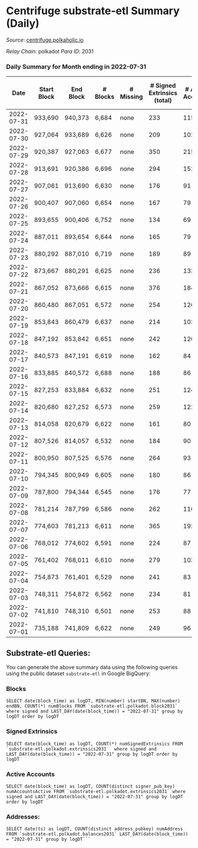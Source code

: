 # Centrifuge substrate-etl Summary (Daily)

_Source_: [centrifuge.polkaholic.io](https://centrifuge.polkaholic.io)

*Relay Chain*: polkadot
*Para ID*: 2031



### Daily Summary for Month ending in 2022-07-31


| Date | Start Block | End Block | # Blocks | # Missing | # Signed Extrinsics (total) | # Active Accounts | # Addresses with Balances | # Events | # Transfers | # XCM Transfers In | # XCM Transfers Out |
| ---- | ----------- | --------- | -------- | --------- | --------------------------- | ----------------- | ------------------------- | -------- | ----------- | ------------------ | ------------------- |
| 2022-07-31 | 933,690 | 940,373 | 6,684 | none | 233 | 115 | 42,203 | 14,480 | 180 ($31,747.23) |   |   |
| 2022-07-30 | 927,064 | 933,689 | 6,626 | none | 209 | 102 | 42,190 | 14,245 | 145 ($25,235.46) |   |   |
| 2022-07-29 | 920,387 | 927,063 | 6,677 | none | 350 | 215 | 42,179 | 14,978 | 165 ($43,250.97) |   |   |
| 2022-07-28 | 913,691 | 920,386 | 6,696 | none | 294 | 152 | 42,166 | 14,873 | 200 ($2,535,365) |   |   |
| 2022-07-27 | 907,061 | 913,690 | 6,630 | none | 176 | 91 | 42,145 | 14,096 | 112 ($248,099) |   |   |
| 2022-07-26 | 900,407 | 907,060 | 6,654 | none | 167 | 79 | 42,140 | 14,101 | 124 ($173,298) |   |   |
| 2022-07-25 | 893,655 | 900,406 | 6,752 | none | 134 | 69 | 42,131 | 14,211 | 100 ($46,481.69) |   |   |
| 2022-07-24 | 887,011 | 893,654 | 6,644 | none | 165 | 79 | 42,123 | 14,089 | 126 ($47,799.27) |   |   |
| 2022-07-23 | 880,292 | 887,010 | 6,719 | none | 189 | 89 | 42,113 | 14,415 | 149 ($66,998.82) |   |   |
| 2022-07-22 | 873,667 | 880,291 | 6,625 | none | 236 | 133 | 42,099 | 14,307 | 149 ($57,438.11) |   |   |
| 2022-07-21 | 867,052 | 873,666 | 6,615 | none | 376 | 184 | 42,089 | 14,888 | 251 ($105,249) |   |   |
| 2022-07-20 | 860,480 | 867,051 | 6,572 | none | 254 | 126 | 42,074 | 14,341 | 191 ($109,664) |   |   |
| 2022-07-19 | 853,843 | 860,479 | 6,637 | none | 214 | 103 | 42,057 | 14,274 | 152 ($604,604) |   |   |
| 2022-07-18 | 847,192 | 853,842 | 6,651 | none | 242 | 120 | 42,045 | 14,532 | 197 ($111,829) |   |   |
| 2022-07-17 | 840,573 | 847,191 | 6,619 | none | 162 | 84 | 42,033 | 14,036 | 124 ($224,802) |   |   |
| 2022-07-16 | 833,885 | 840,572 | 6,688 | none | 188 | 86 | 42,025 | 14,242 | 141 ($29,512.01) |   |   |
| 2022-07-15 | 827,253 | 833,884 | 6,632 | none | 251 | 124 | 42,017 | 14,540 | 202 ($164,512) |   |   |
| 2022-07-14 | 820,680 | 827,252 | 6,573 | none | 259 | 122 | 41,998 | 14,383 | 212 ($952,086) |   |   |
| 2022-07-13 | 814,058 | 820,679 | 6,622 | none | 161 | 80 | 41,984 | 14,018 | 124 ($54,886.11) |   |   |
| 2022-07-12 | 807,526 | 814,057 | 6,532 | none | 184 | 90 | 41,971 | 14,003 | 128 ($3,311.21) |   |   |
| 2022-07-11 | 800,950 | 807,525 | 6,576 | none | 264 | 93 | 41,962 | 14,400 | 187 ($15,446.45) |   |   |
| 2022-07-10 | 794,345 | 800,949 | 6,605 | none | 180 | 86 | 41,927 | 14,080 | 126 ($34,641.10) |   |   |
| 2022-07-09 | 787,800 | 794,344 | 6,545 | none | 176 | 77 | 41,917 | 13,905 | 102 ($274.51) |   |   |
| 2022-07-08 | 781,214 | 787,799 | 6,586 | none | 262 | 116 | 41,912 | 14,354 | 157 ($2,445,703) |   |   |
| 2022-07-07 | 774,603 | 781,213 | 6,611 | none | 365 | 192 | 41,900 | 14,915 | 268 ($3,242,316) |   |   |
| 2022-07-06 | 768,012 | 774,602 | 6,591 | none | 224 | 87 | 41,885 | 14,107 | 136 ($206,600) |   |   |
| 2022-07-05 | 761,402 | 768,011 | 6,610 | none | 279 | 103 | 41,877 | 14,403 | 135 ($71,339.75) |   |   |
| 2022-07-04 | 754,873 | 761,401 | 6,529 | none | 241 | 83 | 41,866 | 14,057 | 130 ($559,829) |   |   |
| 2022-07-03 | 748,311 | 754,872 | 6,562 | none | 234 | 81 | 41,854 | 14,104 | 148 ($25,951.90) |   |   |
| 2022-07-02 | 741,810 | 748,310 | 6,501 | none | 253 | 88 | 41,834 | 14,080 | 168 ($43,500.46) |   |   |
| 2022-07-01 | 735,188 | 741,809 | 6,622 | none | 249 | 96 | 41,807 | 14,346 | 142 ($355,293) |   |   |

## Substrate-etl Queries:
You can generate the above summary data using the following queries using the public dataset `substrate-etl` in Google BigQuery:


### Blocks
```
SELECT date(block_time) as logDT, MIN(number) startBN, MAX(number) endBN, COUNT(*) numBlocks FROM `substrate-etl.polkadot.block2031`  where signed and LAST_DAY(date(block_time)) = "2022-07-31" group by logDT order by logDT
```


### Signed Extrinsics
```
SELECT date(block_time) as logDT, COUNT(*) numSignedExtrinsics FROM `substrate-etl.polkadot.extrinsics2031`  where signed and LAST_DAY(date(block_time)) = "2022-07-31" group by logDT order by logDT
```


### Active Accounts
```
SELECT date(block_time) as logDT, COUNT(distinct signer_pub_key) numAccountsActive FROM `substrate-etl.polkadot.extrinsics2031` where signed and LAST_DAY(date(block_time)) = "2022-07-31" group by logDT order by logDT
```


### Addresses:
```
SELECT date(ts) as logDT, COUNT(distinct address_pubkey) numAddress FROM `substrate-etl.polkadot.balances2031` LAST_DAY(date(block_time)) = "2022-07-31" group by logDT```

